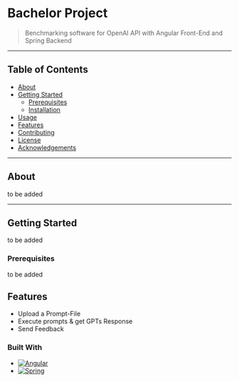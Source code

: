 # Bachelor Project

> Benchmarking software for OpenAI API with Angular Front-End and Spring Backend

---

## Table of Contents

- [About](#about)
- [Getting Started](#getting-started)
  - [Prerequisites](#prerequisites)
  - [Installation](#installation)
- [Usage](#usage)
- [Features](#features)
- [Contributing](#contributing)
- [License](#license)
- [Acknowledgements](#acknowledgements)

---

## About

to be added

---

## Getting Started

to be added

### Prerequisites

to be added

## Features
* Upload a Prompt-File
* Execute prompts & get GPTs Response
* Send Feedback

### Built With

* [![Angular][Angular.io]][Angular-url]
* [![Spring][Spring.io]][Spring-url]

<!-- MARKDOWN LINKS & IMAGES -->
<!-- https://www.markdownguide.org/basic-syntax/#reference-style-links -->
[Angular.io]: https://img.shields.io/badge/Angular-DD0031?style=for-the-badge&logo=angular&logoColor=white
[Angular-url]: https://angular.io/
[Spring.io]: https://img.shields.io/badge/spring-%236DB33F.svg?style=for-the-badge&logo=spring&logoColor=white
[Spring-url]: https://spring.io/
